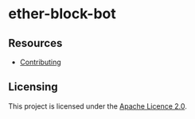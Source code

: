# ether-block-bot

## Resources

- [Contributing](./CONTRIBUTING.md)

## Licensing

This project is licensed under the [Apache Licence 2.0](./LICENSE).


